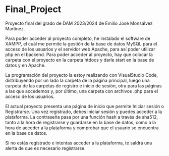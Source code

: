 # Final_Project
Proyecto final del grado de DAM 2023/2024 de Emilio José Monsálvez Martínez.

Para poder acceder al proyecto completo, he instalado el software de XAMPP, el cuál me permite la gestión de la base de datos MySQL para el acceso de los usuarios y el servidor web Apache, para así poder utilizar php en el backend. Para poder acceder al proyecto, hay que colocar la carpeta con el proyecto en la carpeta htdocs y darle start en la base de datos y en Apache.

La programación del proyecto la estoy realizando con VisualStudio Code, distribuyendo por un lado la carpeta de la página principal, luego una carpeta de las carpetas de registro e inicio de sesión, otra para las páginas a las que accedemos y, por último, una carpeta con archivos .php para el acceso de los usuarios.

El actual proyecto presenta una página de inicio que permite Iniciar sesión o Registrarse. Una vez registrado, debes iniciar sesión y puedes acceder a la plataforma. La contraseña pasa por una función hash a través de sha512, tanto a la hora de registrarse y guardarse en la base de datos, como a la hora de acceder a la plataforma y comprobar que el usuario se encuentra en la base de datos.

Si no estás registrado e intentas acceder a la plataforma, te saldrá una alerta de que es necesario registrarse.
